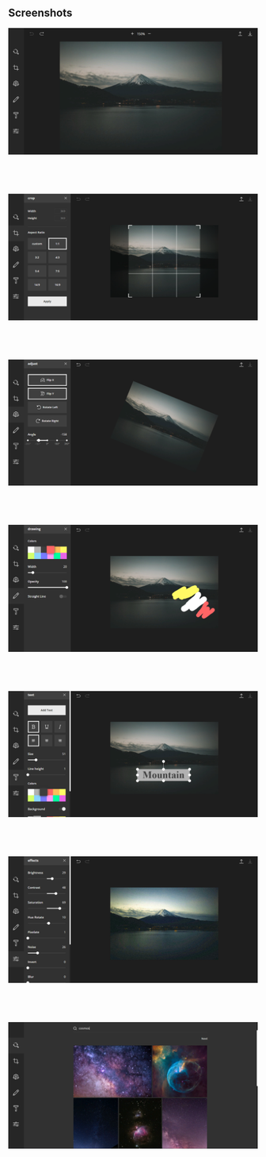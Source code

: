 ## Screenshots

![](https://github.com/andrepv/image-editor/blob/master/screenshots/1.png)
<pre>



</pre>
![](https://github.com/andrepv/image-editor/blob/master/screenshots/2.png)
<pre>



</pre>
![](https://github.com/andrepv/image-editor/blob/master/screenshots/3.png)
<pre>



</pre>
![](https://github.com/andrepv/image-editor/blob/master/screenshots/4.png)
<pre>



</pre>
![](https://github.com/andrepv/image-editor/blob/master/screenshots/5.png)
<pre>



</pre>
![](https://github.com/andrepv/image-editor/blob/master/screenshots/6.png)
<pre>



</pre>
![](https://github.com/andrepv/image-editor/blob/master/screenshots/7.png)
<pre>



</pre>
